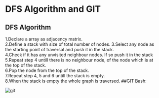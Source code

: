 

# DFS Algorithm and GIT




## DFS Algorithm
1.Declare a array as adjacency matrix.  
2.Define a stack with size of total number of nodes.
3.Select any node as the starting point of traversal and push it in the stack.  
4.Check if it has any unvisited neighbour nodes. If so push it in the stack  
5.Repeat step 4 untill there is no neighbour node, of the node which is at the top of the stack.  
6.Pop the node from the top of the stack.  
7.Repeat step 4, 5 and 6 untill the stack is empty.  
8.When the stack is empty the whole graph is traversed.
##GIT Bash: 


![git](https://github.com/AbrarShazid/spring/assets/137707705/bff2ff9b-4fe5-4a29-adb1-8454d9e19e14)
